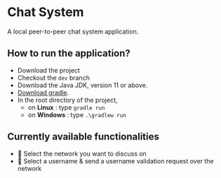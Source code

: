 # Chat System
A local peer-to-peer chat system application.

## How to run the application?
* Download the project
* Checkout the `dev` branch
* Download the Java JDK, version 11 or above.
* [Download gradle](https://gradle.org/install/).
* In the root directory of the project,
  * on **Linux** : type `gradle run`
  * on **Windows** : type `.\gradlew run`
  
## Currently available functionalities
* 🔌 Select the network you want to discuss on
* 👤 Select a username & send a username validation request over the network
